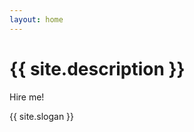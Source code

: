 ```yaml
---
layout: home
---
```


# {{ site.description }}

Hire me!

<!-- TODO: Hire Me button -->

{{ site.slogan }}
